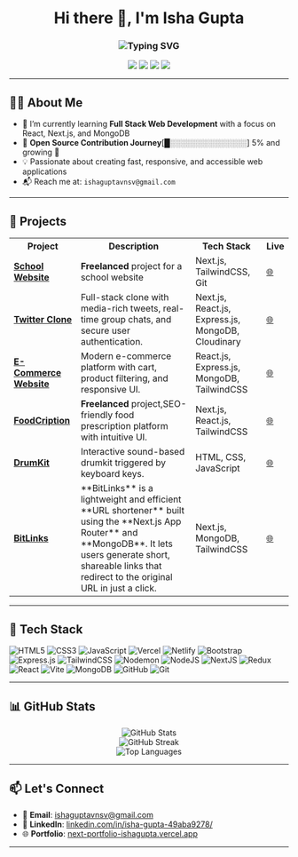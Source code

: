 <h1 align="center">
  Hi there 👋, I'm Isha Gupta
</h1>

<h3 align="center">
  <img src="https://readme-typing-svg.herokuapp.com?font=Fira+Code&duration=3000&pause=1000&center=true&vCenter=true&color=&width=435&lines=A+Passionate+Web+Developer;Full+Stack+Enthusiast;Loves+building+clean+UIs;B.Tech(CSE);@+Uttaranchal+University+%282026%29" alt="Typing SVG" />
</h3>

<p align="center">
  <a href="https://github.com/isha-gupta01"><img src="https://img.shields.io/github/followers/isha-gupta01?label=Follow&style=social"></a>
  <a href="https://www.linkedin.com/in/isha-gupta-49aba9278/"><img src="https://img.shields.io/badge/LinkedIn-blue?logo=linkedin&style=flat&logoColor=white"></a>
  <a href="mailto:ishaguptavnsv@gmail.com"><img src="https://img.shields.io/badge/Email-D14836?style=flat&logo=gmail&logoColor=white"></a>
  <a href="https://next-portfolio-ishagupta.vercel.app/"><img src="https://img.shields.io/badge/Portfolio-000?style=flat&logo=vercel&logoColor=white"></a>
</p>

---

## 👩‍💻 About Me

- 🌱 I’m currently learning **Full Stack Web Development** with a focus on React, Next.js, and MongoDB  
- 💼 **Open Source Contribution Journey**[█░░░░░░░░░░░░░░] 5% and growing 🚀
- 💡 Passionate about creating fast, responsive, and accessible web applications  
- 📬 Reach me at: `ishaguptavnsv@gmail.com`

---

## 🚀 Projects

<table>
  <tr>
    <th>Project</th>
    <th>Description</th>
    <th>Tech Stack</th>
    <th>Live</th>
  </tr>
  <tr>
    <td><strong><a href="https://www.greenheavenacademy.in/">School Website</a></strong></td>
    <td><b>Freelanced</b> project for a school website</td>
    <td>Next.js, TailwindCSS, Git</td>
    <td><a href="https://www.greenheavenacademy.in/">🌐</a></td>
  </tr>
  <tr>
    <td><strong><a href="https://twitter-clone-tweets.vercel.app/">Twitter Clone</a></strong></td>
    <td>Full-stack clone with media-rich tweets, real-time group chats, and secure user authentication.</td>
    <td>Next.js, React.js, Express.js, MongoDB, Cloudinary</td>
    <td><a href="https://twitter-clone-tweets.vercel.app/">🌐</a></td>
  </tr>
  <tr>
    <td><strong><a href="https://vistora-ecomm.vercel.app/">E-Commerce Website</a></strong></td>
    <td>Modern e-commerce platform with cart, product filtering, and responsive UI.</td>
    <td>React.js, Express.js, MongoDB, TailwindCSS</td>
    <td><a href="https://vistora-ecomm.vercel.app/">🌐</a></td>
  </tr>
  <tr>
    <td><strong><a href="https://food-cription.vercel.app/">FoodCription</a></strong></td>
    <td><b>Freelanced</b> project,SEO-friendly food prescription platform with intuitive UI.</td>
    <td>Next.js, React.js, TailwindCSS</td>
    <td><a href="https://food-cription.vercel.app/">🌐</a></td>
  </tr>
  <tr>
    <td><strong><a href="https://isha-gupta01.github.io/DrumKit-01/">DrumKit</a></strong></td>
    <td>Interactive sound-based drumkit triggered by keyboard keys.</td>
    <td>HTML, CSS, JavaScript</td>
    <td><a href="https://isha-gupta01.github.io/DrumKit-01/">🌐</a></td>
  </tr>
  <tr>
    <td><strong><a href="https://bit-links-beryl.vercel.app/">BitLinks</a></strong></td>
    <td>**BitLinks** is a lightweight and efficient **URL shortener** built using the **Next.js App Router** and **MongoDB**.  
It lets users generate short, shareable links that redirect to the original URL in just a click.  
</td>
    <td>Next.js, MongoDB, TailwindCSS</td>
    <td><a href="https://bit-links-beryl.vercel.ap/">🌐</a></td>
  </tr>
</table>

---

## 🧰 Tech Stack

![HTML5](https://img.shields.io/badge/html5-%23E34F26.svg?style=radical&logo=html5&logoColor=white) 
![CSS3](https://img.shields.io/badge/css3-%231572B6.svg?style=radical&logo=css3&logoColor=white) 
![JavaScript](https://img.shields.io/badge/javascript-%23323330.svg?style=radical&logo=javascript&logoColor=%23F7DF1E) 
![Vercel](https://img.shields.io/badge/vercel-%23000000.svg?style=radical&logo=vercel&logoColor=white) 
![Netlify](https://img.shields.io/badge/netlify-%23000000.svg?style=radical&logo=netlify&logoColor=#00C7B7) 
![Bootstrap](https://img.shields.io/badge/bootstrap-%238511FA.svg?style=radical&logo=bootstrap&logoColor=white) 
![Express.js](https://img.shields.io/badge/express.js-%23404d59.svg?style=radical&logo=express&logoColor=%2361DAFB) 
![TailwindCSS](https://img.shields.io/badge/tailwindcss-%23404d59.svg?style=radical&logo=tailwindcss&logoColor=%2361DAFB) 
![Nodemon](https://img.shields.io/badge/nodemon-%23323330.svg?style=radical&logo=nodemon&logoColor=%BBDEAD) 
![NodeJS](https://img.shields.io/badge/node.js-6DA55F?style=radical&logo=node.js&logoColor=white) 
![NextJS](https://img.shields.io/badge/Next-black?style=radical&logo=next.js&logoColor=white) 
![Redux](https://img.shields.io/badge/redux-%23593d88.svg?style=radical&logo=redux&logoColor=white) 
![React](https://img.shields.io/badge/react-%2320232a.svg?style=radical&logo=react&logoColor=%2361DAFB) 
![Vite](https://img.shields.io/badge/vite-%23646CFF.svg?style=radica&logo=vite&logoColor=white) 
![MongoDB](https://img.shields.io/badge/MongoDB-%234ea94b.svg?style=radical&logo=mongodb&logoColor=white) 
![GitHub](https://img.shields.io/badge/github-%23121011.svg?style=radical&logo=github&logoColor=white) 
![Git](https://img.shields.io/badge/git-%23F05033.svg?style=radical&logo=git&logoColor=white)


---

## 📊 GitHub Stats

<p align="center">
  <img src="https://github-readme-stats.vercel.app/api?username=isha-gupta01&show_icons=true&theme=radical" alt="GitHub Stats" />
  <br />
  <img src="https://github-readme-streak-stats.herokuapp.com/?user=isha-gupta01&theme=radical" alt="GitHub Streak" />
  <br />
  <img src="https://github-readme-stats.vercel.app/api/top-langs/?username=isha-gupta01&layout=compact&theme=radical" alt="Top Languages" />
</p>

---


## 📫 Let's Connect

- 📧 **Email**: [ishaguptavnsv@gmail.com](mailto:ishaguptavnsv@gmail.com)  
- 💼 **LinkedIn**: [linkedin.com/in/isha-gupta-49aba9278/](https://www.linkedin.com/in/isha-gupta-49aba9278/)  
- 🌐 **Portfolio**: [next-portfolio-ishagupta.vercel.app](https://next-portfolio-ishagupta.vercel.app)

---

